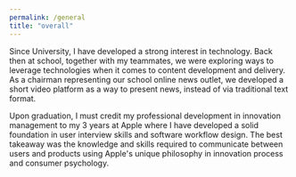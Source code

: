 ```yaml
---
permalink: /general
title: "overall"
---
```


Since University, I have developed a strong interest in technology. Back then at school, together with my teammates, we were exploring ways to leverage technologies when it comes to content development and delivery. As a chairman representing our school online news outlet, we developed a short video platform as a way to present news, instead of via traditional text format. 

Upon graduation, I must credit my professional development in innovation management to my 3 years at Apple where I have developed a solid foundation in user interview skills and software workflow design. The best takeaway was the knowledge and skills required to communicate between users and products using Apple's unique philosophy in innovation process and consumer psychology.
